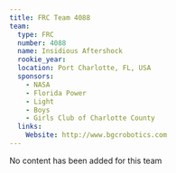 ```yaml
---
title: FRC Team 4088
team:
  type: FRC
  number: 4088
  name: Insidious Aftershock
  rookie_year: 
  location: Port Charlotte, FL, USA
  sponsors:
    - NASA
    - Florida Power
    - Light
    - Boys
    - Girls Club of Charlotte County
  links:
    Website: http://www.bgcrobotics.com
---
```

No content has been added for this team